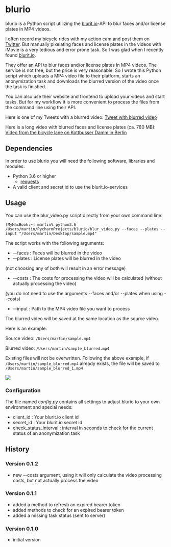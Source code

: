 # blurio
blurio is a Python script utilizing the [blurit.io](https://blurit.io)-API to blur faces and/or license plates in MP4 videos.

I often record my bicycle rides with my action cam and post them on [Twitter](https://mobile.twitter.com/applescripter). But manually pixelating faces and license plates in the videos with iMovie is a very tedious and error prone task. So I was glad when I recently found [blurit.io](https://blurit.io).

They offer an API to blur faces and/or license plates in MP4 videos. The service is not free, but the price is very reasonable. So I wrote this Python script which uploads a MP4 video file to their platform, starts an anonymization task and downloads the blurred version of the video once the task is finished.

You can also use their website and frontend to upload your videos and start tasks. But for my workflow it is more convenient to process the files from the command line using their API.

Here is one of my Tweets with a blurred video:
[Tweet with blurred video](https://twitter.com/applescripter/status/1404376063422181382?s=20)

Here is a long video with blurred faces and license plates (ca. 780 MB):
[Video from the bicycle lane on Kottbusser Damm in Berlin](http://www.schoolscout24.de/dwnlds/20210622_kottbusser_damm.mp4)


## Dependencies
In order to use blurio you will need the following software, libraries and modules:

* Python 3.6 or higher
	* [requests](https://pypi.org/project/requests/)
* A valid client and secret id to use the blurit.io-services


## Usage
You can use the blur_video.py script directly from your own command line:

`[MyMacBook:~] martin% python3.6 /Users/martin/PycharmProjects/blurio/blur_video.py --faces --plates --input "/Users/martin/Desktop/sample.mp4"`

The script works with the following arguments:

* --faces : Faces will be blurred in the video
* --plates : License plates will be blurred in the video

(not choosing any of both will result in an error message)

* --costs : The costs for processing the video will be calculated (without actually processing the video)

(you do not need to use the arguments --faces and/or --plates when using --costs)

+ --input : Path to the MP4 video file you want to process

The blurred video will be saved at the same location as the source video.

Here is an example:

Source video: `/Users/martin/sample.mp4`

Blurred video: `/Users/martin/sample_blurred.mp4`

Existing files will not be overwritten. Following the above example, if `/Users/martin/sample_blurred.mp4` already exists, the file will be saved to `/Users/martin/sample_blurred_1.mp4`

![](http://www.schoolscout24.de/img/blurio/blurio_terminal.png)

### Configuration
The file named *config.py* contains all settings to adjust blurio to your own environment and special needs:

* client_id : Your blurit.io client id
* secret_id : Your blurit.io secret id
* check\_status\_interval : interval in seconds to check for the current status of an anonymization task

## History

### Version 0.1.2

* new --costs argument, using it will only calculate the video processing costs, but not actually process the video

### Version 0.1.1

* added a method to refresh an expired bearer token
* added methods to check for an expired bearer token
* added a missing task status (sent to server)

### Version 0.1.0

* initial version
